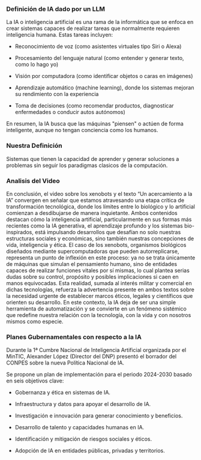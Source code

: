 ### Definición de IA dado por un LLM
La IA o inteligencia artificial es una rama de la informática que se enfoca en crear sistemas capaces de realizar tareas que normalmente requieren inteligencia humana. Estas tareas incluyen:

- Reconocimiento de voz (como asistentes virtuales tipo Siri o Alexa)

- Procesamiento del lenguaje natural (como entender y generar texto, como lo hago yo)

- Visión por computadora (como identificar objetos o caras en imágenes)

- Aprendizaje automático (machine learning), donde los sistemas mejoran su rendimiento con la experiencia

- Toma de decisiones (como recomendar productos, diagnosticar enfermedades o conducir autos autónomos)

En resumen, la IA busca que las máquinas "piensen" o actúen de forma inteligente, aunque no tengan conciencia como los humanos.

### Nuestra Definición
Sistemas que tienen la capacidad de aprender y generar soluciones a problemas sin seguir los paradigmas clasicos de la computación.

### Analisis del Video

En conclusión, el video sobre los xenobots y el texto “Un acercamiento a la IA” convergen en señalar que estamos atravesando una etapa crítica de transformación tecnológica, donde los límites entre lo biológico y lo artificial comienzan a desdibujarse de manera inquietante. Ambos contenidos destacan cómo la inteligencia artificial, particularmente en sus formas más recientes como la IA generativa, el aprendizaje profundo y los sistemas bio-inspirados, está impulsando desarrollos que desafían no solo nuestras estructuras sociales y económicas, sino también nuestras concepciones de vida, inteligencia y ética. El caso de los xenobots, organismos biológicos diseñados mediante supercomputadoras que pueden autorreplicarse, representa un punto de inflexión en este proceso: ya no se trata únicamente de máquinas que simulan el pensamiento humano, sino de entidades capaces de realizar funciones vitales por sí mismas, lo cual plantea serias dudas sobre su control, propósito y posibles implicaciones si caen en manos equivocadas. Esta realidad, sumada al interés militar y comercial en dichas tecnologías, refuerza la advertencia presente en ambos textos sobre la necesidad urgente de establecer marcos éticos, legales y científicos que orienten su desarrollo. En este contexto, la IA deja de ser una simple herramienta de automatización y se convierte en un fenómeno sistémico que redefine nuestra relación con la tecnología, con la vida y con nosotros mismos como especie.


### Planes Gubernamentales con respecto a la IA

Durante la 1ª Cumbre Nacional de Inteligencia Artificial organizada por el MinTIC, Alexander López (Director del DNP) presentó el borrador del CONPES sobre la nueva Política Nacional de IA.

Se propone un plan de implementación para el periodo 2024-2030 basado en seis objetivos clave:

 - Gobernanza y ética en sistemas de IA.

 - Infraestructura y datos para apoyar el desarrollo de IA.

 - Investigación e innovación para generar conocimiento y beneficios.

 - Desarrollo de talento y capacidades humanas en IA.

 - Identificación y mitigación de riesgos sociales y éticos.

 - Adopción de IA en entidades públicas, privadas y territorios.
